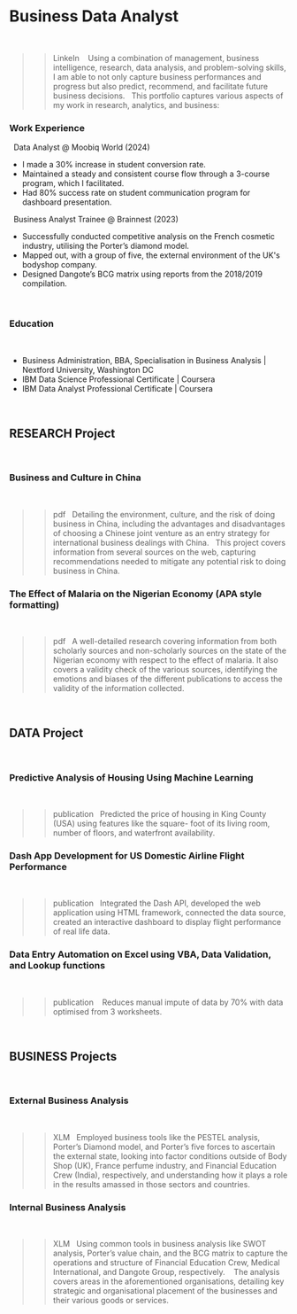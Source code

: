 # Business Data Analyst
 
>> LinkeIn 
 
Using a combination of management, business intelligence, research, data analysis, and problem-solving skills, I am able to not only capture business performances and progress but also predict, recommend, and facilitate future business decisions.
 
This portfolio captures various aspects of my work in research, analytics, and business:
 
 
 
### Work Experience
 
Data Analyst @ Moobiq World (2024)
 

- I made a 30% increase in student conversion rate.
- Maintained a steady and consistent course flow through a 3-course program, which I facilitated.
- Had 80% success rate on student communication program for dashboard presentation.

 
Business Analyst Trainee @ Brainnest (2023)
 

- Successfully conducted competitive analysis on the French cosmetic industry, utilising the Porter’s diamond model. 
- Mapped out, with a group of five, the external environment of the UK's bodyshop company.
- Designed Dangote’s BCG matrix using reports from the 2018/2019 compilation.

 
 
 
### Education
 
* Business Administration, BBA, Specialisation in Business Analysis | Nextford University, Washington DC 
* IBM Data Science Professional Certificate | Coursera 
* IBM Data Analyst Professional Certificate | Coursera 

 
 
## RESEARCH Project
 
### Business and Culture in China
 
>> pdf
 
Detailing the environment, culture, and the risk of doing business in China, including the advantages and disadvantages of choosing a Chinese joint venture as an entry strategy for international business dealings with China.
 
This project covers information from several sources on the web, capturing recommendations needed to mitigate any potential risk to doing business in China.
 
 
 
### The Effect of Malaria on the Nigerian Economy (APA style formatting)
 
>> pdf
 
A well-detailed research covering information from both scholarly sources and non-scholarly sources on the state of the Nigerian economy with respect to the effect of malaria. It also covers a validity check of the various sources, identifying the emotions and biases of the different publications to access the validity of the information collected.
 


 
 
## DATA Project
 
### Predictive Analysis of Housing Using Machine Learning
 
>> publication
 
Predicted the price of housing in King County (USA) using features like the square- foot of its living room, number of floors, and
waterfront availability.
 
 
 
### Dash App Development for US Domestic Airline Flight Performance
 
>> publication
 
Integrated the Dash API, developed the web application using HTML framework, connected the data source, created an interactive dashboard to display flight performance of real life data.
 
 
 
 
### Data Entry Automation on Excel using VBA, Data Validation, and Lookup functions
 
>> publication 
 
Reduces manual impute of data by 70% with data optimised from 3 worksheets.
 


 
 
## BUSINESS Projects
 
### External Business Analysis
 
>> XLM
 
Employed business tools like the PESTEL analysis, Porter’s Diamond model, and Porter’s five forces to ascertain the external state, looking into factor conditions outside of Body Shop (UK), France perfume industry, and Financial Education Crew (India), respectively, and understanding how it plays a role in the results amassed in those sectors and countries.
 
 
 
### Internal Business Analysis
 
>> XLM
 
Using common tools in business analysis like SWOT analysis, Porter’s value chain, and the BCG matrix to capture the operations and structure of Financial Education Crew, Medical International, and Dangote Group, respectively. 
 
The analysis covers areas in the aforementioned organisations, detailing key strategic and organisational placement of the businesses and their various goods or services.
